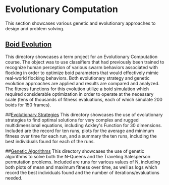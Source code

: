 # Evolutionary Computation
This section showcases various genetic and evolutionary approaches to design and problem solving. 

## [Boid Evolution](BoidEvolution/)
This directory showcases a term project for an Evolutionary Computation course. The object was to use classifiers that had previously been trained to recognize human perception of various swarm behaviors associated with flocking in order to optimize boid parameters that would effectively mimic real-world flocking behaviors. Both evolutionary strategy and genetic evolution approaches are applied and results are compared and analyzed. The fitness functions for this evolution utilize a boid simulation which required considerable optimization in order to operate at the necessary scale (tens of thousands of fitness evaluations, each of which simulate 200 boids for 150 frames).

##[Evolutionary Strategies](EvolutionaryStrategies/)
This directory showcases the use of evolutionary strategies to find optimal solutions for very complex and rugged multidimensional equations, including Ackley's Function for 30 dimensions. Included are the record for ten runs, plots for the average and minimum fitness over time for each run, and a summary the ten runs, including the best individuals found for each of the runs. 

##[Genetic Algorithms](GeneticAlgorithms/)
This directory showcases the use of genetic algorithms to solve both the N-Queens and the Traveling Salesperson permutation problems. Included are runs for various values of N, including both plots of mean and maximum fitness over time, as well as logs which record the best individuals found and the number of iterations/evaluations needed.
